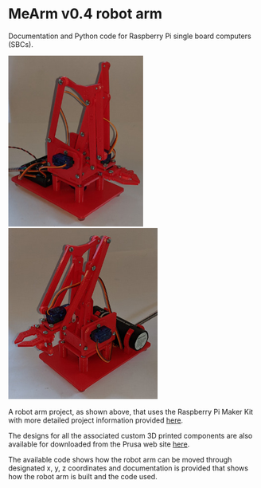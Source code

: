 # MeArm v0.4 robot arm
 Documentation and Python code for Raspberry Pi single board computers (SBCs).

<img src="images/robot_arm_20211104_083942478_300w.jpg" width="271" height="343"> &nbsp; &nbsp; &nbsp; &nbsp;<img src="images/robot_arm_20211104_113644338_300w.jpg" width="300" height="343">

A robot arm project, as shown above, that uses the Raspberry Pi Maker Kit with more detailed project information provided [here](https://onlinedevices.co.uk/RPi+Maker+Kit+-+MeArm+robot+arm+project).

The designs for all the associated custom 3D printed components are also available for downloaded from the Prusa web site [here](https://www.prusaprinters.org/prints/113779-robot-arm-controlled-by-a-raspberry-pi).

The available code shows how the robot arm can be moved through designated x, y, z coordinates and documentation is provided that shows how the robot arm is built and the code used. 

